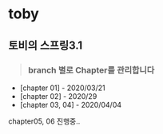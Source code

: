 # toby
## 토비의 스프링3.1 
> ### branch 별로 Chapter를 관리합니다

- [chapter 01] - 2020/03/21
- [chapter 02] - 2020/29 
- [chapter 03, 04] - 2020/04/04 

chapter05, 06 진행중..
